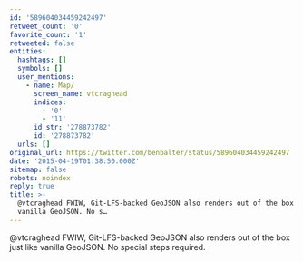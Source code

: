 ```yaml
---
id: '589604034459242497'
retweet_count: '0'
favorite_count: '1'
retweeted: false
entities:
  hashtags: []
  symbols: []
  user_mentions:
    - name: Map/
      screen_name: vtcraghead
      indices:
        - '0'
        - '11'
      id_str: '278873782'
      id: '278873782'
  urls: []
original_url: https://twitter.com/benbalter/status/589604034459242497
date: '2015-04-19T01:38:50.000Z'
sitemap: false
robots: noindex
reply: true
title: >-
  @vtcraghead FWIW, Git-LFS-backed GeoJSON also renders out of the box just like
  vanilla GeoJSON. No s…
---
```


@vtcraghead FWIW, Git-LFS-backed GeoJSON also renders out of the box just like vanilla GeoJSON. No special steps required.